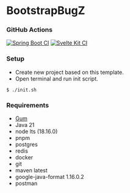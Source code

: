 # BootstrapBugZ

### GitHub Actions

[![Spring Boot CI](https://github.com/while1618/BootstrapBugZ/actions/workflows/spring-boot.yml/badge.svg?branch=master)](https://github.com/while1618/BootstrapBugZ/actions/workflows/spring-boot.yml)
[![Svelte Kit CI](https://github.com/while1618/BootstrapBugZ/actions/workflows/svelte-kit.yml/badge.svg)](https://github.com/while1618/BootstrapBugZ/actions/workflows/svelte-kit.yml)

### Setup

- Create new project based on this template.
- Open terminal and run init script.

``` 
$ ./init.sh
```

### Requirements

- [Gum](https://github.com/charmbracelet/gum)
- Java 21
- node lts (18.16.0)
- pnpm
- postgres
- redis
- docker
- git
- maven latest
- google-java-format 1.16.0.2
- postman